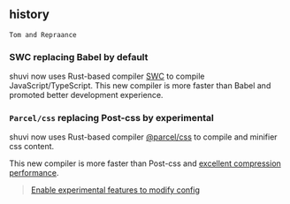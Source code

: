 ## history
    Tom and Repraance

### SWC replacing Babel by default

shuvi now uses Rust-based compiler [SWC](https://swc.rs/) to compile JavaScript/TypeScript. This new compiler is more faster than Babel and promoted better development experience.

### `Parcel/css` replacing Post-css by experimental

shuvi now uses Rust-based compiler [@parcel/css](https://github.com/parcel-bundler/parcel-css) to compile and minifier css content. 

This new compiler is more faster than Post-css and [excellent compression performance](https://github.com/parcel-bundler/parcel-css#benchmarks).

> [Enable experimental features to modify config](../docs/api-reference/config.md#experimentalparcelcss) 